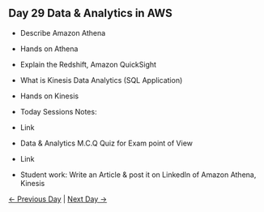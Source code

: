 ## Day 29 Data & Analytics in AWS

 - Describe Amazon Athena 
 - Hands on Athena 
 - Explain the Redshift, Amazon QuickSight
 - What is Kinesis Data Analytics (SQL Application)
 - Hands on Kinesis

 
  - Today Sessions Notes:
  - Link
  - Data & Analytics M.C.Q Quiz for Exam point of View
  - Link

  - Student work: Write an Article & post it on LinkedIn of Amazon Athena, Kinesis

 [← Previous Day](../day28/README.md) | [Next Day →](../day30/README.md)
